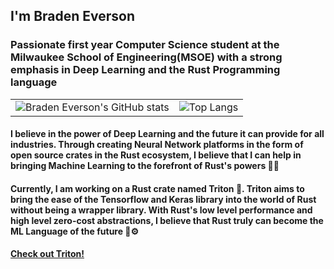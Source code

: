 ## I'm Braden Everson
### Passionate first year Computer Science student at the Milwaukee School of Engineering(MSOE) with a strong emphasis in Deep Learning and the Rust Programming language

|   |   |
| - | - |
| ![Braden Everson's GitHub stats](https://github-readme-stats.vercel.app/api?username=BradenEverson&theme=prussian)  | ![Top Langs](https://github-readme-stats-git-masterrstaa-rickstaa.vercel.app/api/top-langs/?username=BradenEverson&theme=prussian&size_weight=0.1&size_count=0.9&hide=css,html&layout=compact)  |


#### I believe in the power of Deep Learning and the future it can provide for all industries. Through creating Neural Network platforms in the form of open source crates in the Rust ecosystem, I believe that I can help in bringing Machine Learning to the forefront of Rust's powers 🦀🦾

#### Currently, I am working on a Rust crate named Triton 🦎. Triton aims to bring the ease of the Tensorflow and Keras library into the world of Rust without being a wrapper library. With Rust's low level performance and high level zero-cost abstractions, I believe that Rust truly can become the ML Language of the future 🧠⚙️
#### [Check out Triton!](https://crates.io/crates/triton_grow)
